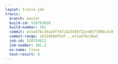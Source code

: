```yaml
---
layout: travis-job
travis:
  branch: master
  build-id: 528793620
  build-number: 301
  commit: ec5ad7bc36a24f7dfcb23430722ce857789bc3c8
  commit-range: a522d568fb4f...ec5ad7bc36a2
  job-id: 528793622
  job-number: 301.2
  os-name: linux
  test-result: 0
---
```

